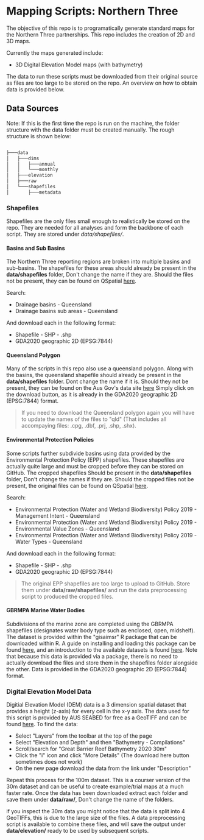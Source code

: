 # Mapping Scripts: Northern Three

The objective of this repo is to programatically generate standard maps for the Northern Three partnerships. This repo includes the creation of 2D and 3D maps.

Currently the maps generated include:
- 3D Digital Elevation Model maps (with bathymetry)

The data to run these scripts must be downloaded from their original source as files are too large to be stored on the repo. An overview on how to obtain data is provided below.

## Data Sources

Note: If this is the first time the repo is run on the machine, the folder structure with the data folder must be created manually. The rough structure is shown below:

```bash

├───data
│   ├───dims
│   │   ├───annual
│   │   └───monthly
│   ├───elevation
│   ├───raw
│   └───shapefiles
│       ├───metadata

```

### Shapefiles

Shapefiles are the only files small enough to realistically be stored on the repo. They are needed for all analyses and form the backbone of each script. They are stored under *data/shapefiles/*. 

#### Basins and Sub Basins

The Northern Three reporting regions are broken into multiple basins and sub-basins. The shapefiles for these areas should already be present in the **data/shapefiles** folder, Don't change the name if they are. 
Should the files not be present, they can be found on QSpatial [here](https://qldspatial.information.qld.gov.au/catalogue/custom/index.page).

Search:

-   Drainage basins - Queensland
-   Drainage basins sub areas - Queensland

And download each in the following format:

-   Shapefile - SHP - .shp
-   GDA2020 geographic 2D (EPSG:7844)

#### Queensland Polygon

Many of the scripts in this repo also use a queensland polygon. Along with the basins, the queensland shapefile should already be present in the **data/shapefiles** folder. Dont change the name if it is. Should they not be present, 
they can be found on the Aus Gov's data site [here](https://data.gov.au/dataset/ds-dga-2dbbec1a-99a2-4ee5-8806-53bc41d038a7/distribution/dist-dga-a2440bb6-2ad2-4c20-aaab-c0ceb013033e/details?q=)
Simply click on the download button, as it is already in the GDA2020 geographic 2D (EPSG:7844) format.

> If you need to download the Queensland polygon again you will have to update the names of the files to "qld" (That includes all accompaying files: .cpg, .dbf, .prj, .shp, .shx).

#### Environmental Protection Policies

Some scripts further subdivide basins using data provided by the Environmental Protection Policy (EPP) shapefiles. These shapefiles are actually quite large and must be cropped before they can be stored on GitHub. The cropped shapefiles
Should be present in the **data/shapefiles** folder, Don't change the names if they are. Should the cropped files not be present, the original files can be found on QSpatial 
[here](https://qldspatial.information.qld.gov.au/catalogue/custom/index.page).

Search:

- Environmental Protection (Water and Wetland Biodiversity) Policy 2019 - Management Intent - Queensland
- Environmental Protection (Water and Wetland Biodiversity) Policy 2019 - Environmental Value Zones - Queensland
- Environmental Protection (Water and Wetland Biodiversity) Policy 2019 - Water Types - Queensland

And download each in the following format:

-   Shapefile - SHP - .shp
-   GDA2020 geographic 2D (EPSG:7844)

> The original EPP shapefiles are too large to upload to GitHub. Store them under **data/raw/shapefiles/** and run the data preprocessing script to produced the cropped files.

#### GBRMPA Marine Water Bodies

Subdivisions of the marine zone are completed using the GBRMPA shapefiles (designates water body type such as enclosed, open, midshelf). The dataset is provided within the "gisaimsr" R package that can be downloaded within R. 
A guide on installing and loading this package can be found [here](https://open-aims.github.io/gisaimsr/index.html), and an introduction to the available datasets is found 
[here](https://open-aims.github.io/gisaimsr/articles/examples.html). Note that because this data is provided via a package, there is no need to actually download the files and store them in the shapefiles folder alongside the other. 
Data is provided in the GDA2020 geographic 2D (EPSG:7844) format.

### Digital Elevation Model Data

Digitial Elevation Model (DEM) data is a 3 dimension spatial dataset that provides a height (z-axis) for every cell in the x-y axis. The data used for this script is provided by AUS SEABED for free as a GeoTIFF and can be found 
[here](https://portal.ga.gov.au/persona/marine). To find the data:

-   Select "Layers" from the toolbar at the top of the page
-   Select "Elevation and Depth" and then "Bathymetry - Compilations"
-   Scroll/search for "Great Barrier Reef Bathymetry 2020 30m"
-   Click the "i" icon and click "More Details" (The download here button sometimes does not work)
-   On the new page download the data from the link under "Description"

Repeat this process for the 100m dataset. This is a courser version of the 30m dataset and can be useful to create example/trial maps at a much faster rate. Once the data has been downloaded extract each folder and save them under 
**data/raw/**, Don't change the name of the folders. 

if you inspect the 30m data you might notice that the data is split into 4 GeoTIFFs, this is due to the large size of the files. A data preprocessing script is available to combine these files, and will save the output under 
**data/elevation/** ready to be used by subsequent scripts.


